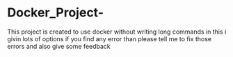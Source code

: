 # Docker_Project-
This project is created  to use docker  without writing  long commands in this i givin lots of options  if  you find any error than please tell me  to fix those errors and also give some feedback 
